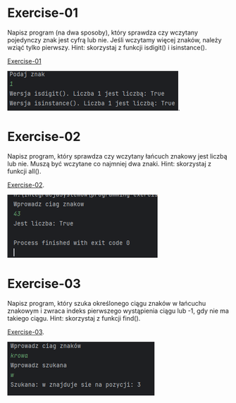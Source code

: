 # Exercise-01
Napisz program (na dwa sposoby), który sprawdza czy wczytany pojedynczy znak jest cyfrą lub nie. Jeśli wczytamy więcej znaków, należy wziąć tylko pierwszy.
Hint: skorzystaj z funkcji isdigit() i isinstance().

[Exercise-01](task-01.py)

![taks01](screenshot/task01.png).

# Exercise-02
Napisz program, który sprawdza czy wczytany łańcuch znakowy jest liczbą lub nie. Muszą być wczytane co najmniej dwa znaki.
Hint: skorzystaj z funkcji all().

[Exercise-02](task-02.py).

![task02](screenshot/task02.png)

# Exercise-03
Napisz program, który szuka określonego ciągu znaków w łańcuchu znakowym i zwraca indeks pierwszego wystąpienia ciągu lub -1, gdy nie ma takiego ciągu.
Hint: skorzystaj z funkcji find().

[Exercise-03](task-03.py).

![task03](screenshot/task03.png)
